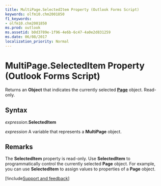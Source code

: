 ```yaml
---
title: MultiPage.SelectedItem Property (Outlook Forms Script)
keywords: olfm10.chm2001850
f1_keywords:
- olfm10.chm2001850
ms.prod: outlook
ms.assetid: b0d3789e-1f96-4e6b-6c47-4a0e2d831259
ms.date: 06/08/2017
localization_priority: Normal
---
```



# MultiPage.SelectedItem Property (Outlook Forms Script)

Returns an **Object** that indicates the currently selected **[Page](Outlook.page.md)** object. Read-only.


## Syntax

_expression_.**SelectedItem**

_expression_ A variable that represents a **MultiPage** object.


## Remarks

The **SelectedItem** property is read-only. Use **SelectedItem** to programmatically control the currently selected **Page** object. For example, you can use **SelectedItem** to assign values to properties of a **Page** object.

[!include[Support and feedback](~/includes/feedback-boilerplate.md)]